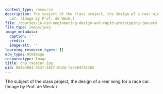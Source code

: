 ```yaml
---
content_type: resource
description: The subject of the class project, the design of a rear wing for a race
  car. (Image by Prof. de Weck.)
file: /courses/16-810-engineering-design-and-rapid-prototyping-january-iap-2005/854e49d3453f401f0b3dfa3e84734383_chp_racecar.jpg
file_type: image/jpeg
image_metadata:
  caption: ''
  credit: ''
  image-alt: ''
learning_resource_types: []
ocw_type: OCWImage
resourcetype: Image
title: chp_racecar.jpg
uid: 854e49d3-453f-401f-0b3d-fa3e84734383
---
```

The subject of the class project, the design of a rear wing for a race car. (Image by Prof. de Weck.)

